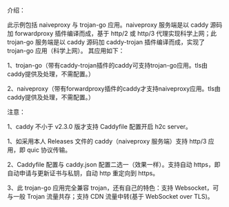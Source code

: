 介绍：

此示例包括 naiveproxy 与 trojan-go 应用。naiveproxy 服务端是以 caddy 源码加 forwardproxy 插件编译而成，基于 http/2 或 http/3 代理实现科学上网；此 trojan-go 服务端是以 caddy 源码加 caddy-trojan 插件编译而成，实现了 trojan-go 应用（科学上网）。
其应用如下：

1、trojan-go（带有caddy-trojan插件的caddy可支持trojan-go应用。tls由caddy提供及处理，不需配置。）

2、naiveproxy（带有forwardproxy插件的caddy才支持naiveproxy应用。tls由caddy提供及处理，不需配置。）

注意：

1、caddy 不小于 v2.3.0 版才支持 Caddyfile 配置开启 h2c server。

1、如采用本人 Releases 文件的 caddy（naiveproxy 服务端）支持 http/3 应用，即 quic 协议传输。

2、Caddyfile 配置与 caddy.json 配置二选一（效果一样）。支持自动 https，即自动申请与更新证书与私钥，自动 http 重定向到 https。

3、此 trojan-go 应用完全兼容 trojan，还有自己的特色：支持 Websocket，可与一般 Trojan 流量共存；支持 CDN 流量中转(基于 WebSocket over TLS)。
